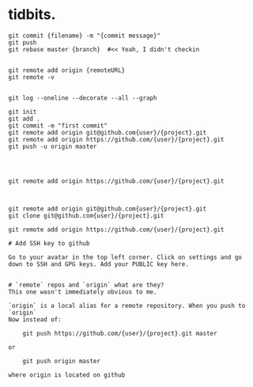 # tidbits.

    git commit {filename} -m "{commit message}"
    git push
    git rebase master {branch}  #<< Yeah, I didn't checkin


    git remote add origin {remoteURL}
    git remote -v


    git log --oneline --decorate --all --graph

    git init
    git add .
    git commit -m "first commit"
    git remote add origin git@github.com{user}/{project}.git
    git remote add origin https://github.com/{user}/{project}.git
    git push -u origin master




    git remote add origin https://github.com/{user}/{project}.git



    git remote add origin git@github.com{user}/{project}.git
    git clone git@github.com{user}/{project}.git

    git remote add origin https://github.com/{user}/{project}.git

    # Add SSH key to github

    Go to your avatar in the top left corner. Click on settings and go down to SSH and GPG keys. Add your PUBLIC key here.


    # `remote` repos and `origin` what are they?
    This one wasn't immediately obvious to me.

    `origin` is a local alias for a remote repository. When you push to `origin`
    Now instead of:

        git push https://github.com/{user}/{project}.git master

    or

        git push origin master

    where origin is located on github
